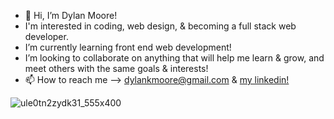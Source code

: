 - 👋 Hi, I’m Dylan Moore!
- I'm interested in coding, web design, & becoming a full stack web developer.
- I’m currently learning front end web development!
- I’m looking to collaborate on anything that will help me learn & grow, and meet others with the same goals & interests!
- 📫 How to reach me --> dylankmoore@gmail.com & [my linkedin!](http://www.linkedin.com/in/dylankmoore)

 ![ule0tn2zydk31_555x400](https://github.com/dylankmoore/LAB-pet-adoption/assets/134669892/d0c42269-6399-4b46-9f34-42780246241a)

 <!---
dylankmoore/dylankmoore is a ✨ special ✨ repository because its `README.md` (this file) appears on your GitHub profile.
You can click the Preview link to take a look at your changes.
--->
